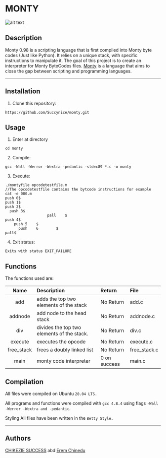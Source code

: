 # MONTY

![alt text](https://pbs.twimg.com/media/CFYYWy6UEAE9Ow-.png)

## Description

Monty 0.98 is a scripting language that is first compiled into Monty byte codes (Just like Python). It relies on a unique stack, with specific instructions to manipulate it. The goal of this project is to create an interpreter for Monty ByteCodes files. [Monty](http://montyscoconut.github.io/) is a language that aims to close the gap between scripting and programming languages.

*****

## Installation

1. Clone this repository:
```console
https://github.com/Succynice/monty.git
```

## Usage
1. Enter at directory
```console
cd monty
```

2. Compile:
```console
gcc -Wall -Werror -Wextra -pedantic -std=c89 *.c -o monty
```

3. Execute:
```console
./montyfile opcodetestfile.m
//The opcodetestfile contains the bytcode instructions for example
cat -e 000.m
push 0$
push 1$
push 2$
  push 3$
                   pall    $
push 4$
    push 5    $
      push    6        $
pall$
```

4. Exit status:
```console
Exits with status EXIT_FAILURE
```
## Functions

The functions used are:

|Name | Description | Return| File
|:--: | :-- | :--| :--|
| add | adds the top two elements of the stack | No Return | add.c|
| addnode | add node to the head stack | No Return | addnode.c|
| div | divides the top two elements of the stack. | No Return | div.c|
| execute | executes the opcode | No Return | execute.c|
| free_stack | frees a doubly linked list | No Return | free_stack.c|
| main | monty code interpreter | 0 on success | main.c|

## Compilation
All files were compiled on Ubuntu `20.04 LTS.`

All programs and functions were compiled with `gcc 4.8.4` using flags `-Wall -Werror -Wextra and -pedantic`.

Styling
All files have been written in the `Betty Style.`

*****

## Authors
[CHIKEZIE SUCCESS](https://succynice@github.com) abd [Erem Chinedu](https://alextindey@github.com)
